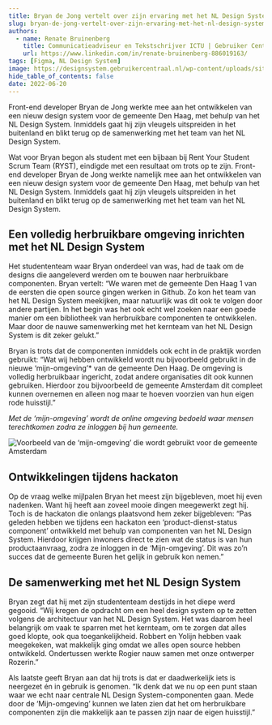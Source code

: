 ```yaml
---
title: Bryan de Jong vertelt over zijn ervaring met het NL Design System
slug: bryan-de-jong-vertelt-over-zijn-ervaring-met-het-nl-design-system
authors:
  - name: Renate Bruinenberg
    title: Communicatieadviseur en Tekstschrijver ICTU | Gebruiker Centraal
    url: https://www.linkedin.com/in/renate-bruinenberg-886019163/
tags: [Figma, NL Design System]
image: https://designsystem.gebruikercentraal.nl/wp-content/uploads/sites/26/2022/06/Bryan-de-Jong.jpeg
hide_table_of_contents: false
date: 2022-06-20
---
```


Front-end developer Bryan de Jong werkte mee aan het ontwikkelen van een nieuw design system voor de gemeente Den Haag, met behulp van het NL Design System. Inmiddels gaat hij zijn vleugels uitspreiden in het buitenland en blikt terug op de samenwerking met het team van het NL Design System.

<!-- truncate -->

Wat voor Bryan begon als student met een bijbaan bij Rent Your Student Scrum Team (RYST), eindigde met een resultaat om trots op te zijn. Front-end developer Bryan de Jong werkte namelijk mee aan het ontwikkelen van een nieuw design system voor de gemeente Den Haag, met behulp van het NL Design System. Inmiddels gaat hij zijn vleugels uitspreiden in het buitenland en blikt terug op de samenwerking met het team van het NL Design System.

## Een volledig herbruikbare omgeving inrichten met het NL Design System

Het studententeam waar Bryan onderdeel van was, had de taak om de designs die aangeleverd werden om te bouwen naar herbruikbare componenten. Bryan vertelt: “We waren met de gemeente Den Haag 1 van de eersten die open source gingen werken in Github. Zo kon het team van het NL Design System meekijken, maar natuurlijk was dit ook te volgen door andere partijen. In het begin was het ook echt wel zoeken naar een goede manier om een bibliotheek van herbruikbare componenten te ontwikkelen. Maar door de nauwe samenwerking met het kernteam van het NL Design System is dit zeker gelukt.”

Bryan is trots dat de componenten inmiddels ook echt in de praktijk worden gebruikt: “Wat wij hebben ontwikkeld wordt nu bijvoorbeeld gebruikt in de nieuwe ‘mijn-omgeving’\* van de gemeente Den Haag. De omgeving is volledig herbruikbaar ingericht, zodat andere organisaties dit ook kunnen gebruiken. Hierdoor zou bijvoorbeeld de gemeente Amsterdam dit compleet kunnen overnemen en alleen nog maar te hoeven voorzien van hun eigen rode huisstijl.”

_Met de ‘mijn-omgeving’ wordt de online omgeving bedoeld waar mensen terechtkomen zodra ze inloggen bij hun gemeente._

![Voorbeeld van de ‘mijn-omgeving’ die wordt gebruikt voor de gemeente Amsterdam](https://designsystem.gebruikercentraal.nl/wp-content/uploads/sites/26/2022/06/Voorbeeld-mijn-omgeving-NLDS-1-2048x1354.png)

## Ontwikkelingen tijdens hackaton

Op de vraag welke mijlpalen Bryan het meest zijn bijgebleven, moet hij even nadenken. Want hij heeft aan zoveel mooie dingen meegewerkt zegt hij. Toch is de hackaton die onlangs plaatsvond hem zeker bijgebleven: “Pas geleden hebben we tijdens een hackaton een ‘product-dienst-status component’ ontwikkeld met behulp van componenten van het NL Design System. Hierdoor krijgen inwoners direct te zien wat de status is van hun productaanvraag, zodra ze inloggen in de ‘Mijn-omgeving’. Dit was zo’n succes dat de gemeente Buren het gelijk in gebruik kon nemen.”

## De samenwerking met het NL Design System

Bryan zegt dat hij met zijn studententeam destijds in het diepe werd gegooid. “Wij kregen de opdracht om een heel design system op te zetten volgens de architectuur van het NL Design System. Het was daarom heel belangrijk om vaak te sparren met het kernteam, om te zorgen dat alles goed klopte, ook qua toegankelijkheid. Robbert en Yolijn hebben vaak meegekeken, wat makkelijk ging omdat we alles open source hebben ontwikkeld. Ondertussen werkte Rogier nauw samen met onze ontwerper Rozerin.”

Als laatste geeft Bryan aan dat hij trots is dat er daadwerkelijk iets is neergezet én in gebruik is genomen. “Ik denk dat we nu op een punt staan waar we echt naar centrale NL Design System-componenten gaan. Mede door de ‘Mijn-omgeving’ kunnen we laten zien dat het om herbruikbare componenten zijn die makkelijk aan te passen zijn naar de eigen huisstijl.”
